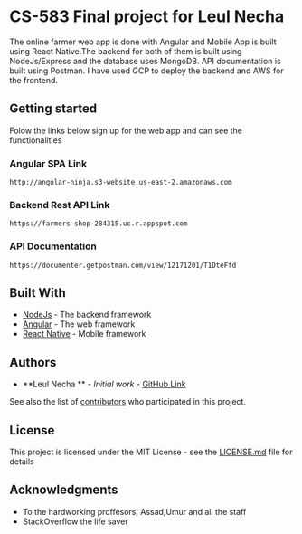 # CS-583 Final project for Leul Necha

The online farmer web app is done with Angular and Mobile App is built using React Native.The backend for both of them is built using NodeJs/Express and the database uses MongoDB. API documentation is built using Postman. I have used GCP to deploy the backend and AWS for the frontend.

## Getting started
Folow the links below sign up for the web app and can see the functionalities
### Angular SPA Link
```
http://angular-ninja.s3-website.us-east-2.amazonaws.com
```

### Backend Rest API Link
```
https://farmers-shop-284315.uc.r.appspot.com
```

### API Documentation
```
https://documenter.getpostman.com/view/12171201/T1DteFfd
```

## Built With

* [NodeJs](https://nodejs.org/en/) - The backend framework 
* [Angular](https://angular.io) - The web framework
* [React Native](https://reactnative.dev) - Mobile framework



## Authors

* **Leul Necha ** - *Initial work* - [GitHub Link](https://github.com/nLeul)

See also the list of [contributors](https://github.com/your/project/contributors) who participated in this project.

## License

This project is licensed under the MIT License - see the [LICENSE.md](LICENSE.md) file for details

## Acknowledgments

* To the hardworking proffesors, Assad,Umur and all the staff
* StackOverflow the life saver


